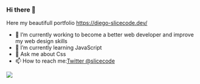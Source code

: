 ### Hi there 👋

Here my beautifull portfolio https://diego-slicecode.dev/

- 🔭 I’m currently working to become a better web developer and improve my web design skills
- 🌱 I’m currently learning JavaScript
- 💬 Ask me about Css
- 📫 How to reach me:[Twitter @slicecode](https://twitter.com/slicecodediego)

<img src="https://github-readme-stats.vercel.app/api?username=webdiego&&show_icons=true&title_color=00509d&icon_color=f25f5c&text_color=fff&bg_color=50514f ">
